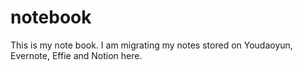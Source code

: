 # notebook
This is my note book. I am migrating my notes stored on Youdaoyun, Evernote, Effie and Notion here.
